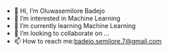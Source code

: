 - 👋 Hi, I’m Oluwasemilore Badejo
- 👀 I’m interested in Machine Learning
- 🌱 I’m currently learning Machine Learning
- 💞️ I’m looking to collaborate on ...
- 📫 How to reach me:badejo.semilore.7@gmail.com

<!---
oluwasemilorebadejo/oluwasemilorebadejo is a ✨ special ✨ repository because its `README.md` (this file) appears on your GitHub profile.
You can click the Preview link to take a look at your changes.
--->
